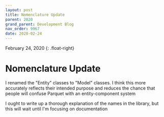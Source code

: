```yaml
---
layout: post
title: Nomenclature Update
parent: 2020
grand_parent: Development Blog
nav_order: 9967
date: 2020-02-24
---
```

February 24, 2020
{: .float-right}

# Nomenclature Update

I renamed the "Entity" classes to "Model" classes.
I think this more accurately reflects their intended purpose and reduces the chance that people will confuse Parquet with an entity-component system 

I ought to write up a thorough explanation of the names in the library, but this will wait until I'm focusing on documentation
